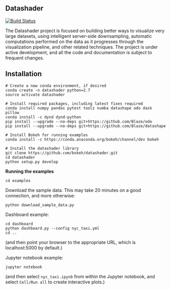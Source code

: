 Datashader
----------

[![Build Status](https://travis-ci.org/bokeh/datashader.svg)](https://travis-ci.org/bokeh/datashader)

The Datashader project is focused on building better ways to visualize
very large datasets, using intelligent server-side downsampling,
automatic computations performed on the data as it progresses through
the visualization pipeline, and other related techniques.  The project
is under active development, and all the code and documentation is
subject to frequent changes.

## Installation

```
# Create a new conda environment, if desired
conda create -n datashader python=2.7
source activate datashader

# Install required packages, including latest fixes required
conda install numpy pandas pytest toolz numba datashape odo dask pillow
conda install -c dynd dynd-python
pip install --upgrade --no-deps git+https://github.com/Blaze/odo
pip install --upgrade --no-deps git+https://github.com/Blaze/datashape

# Install Bokeh for running examples
conda install -c https://conda.anaconda.org/bokeh/channel/dev bokeh

# Install the datashader library
git clone https://github.com/bokeh/datashader.git
cd datashader
python setup.py develop
```

**Running the examples**

```
cd examples
```

Download the sample data. This may take 20 minutes on a good connection, and more otherwise:
```
python download_sample_data.py
```

Dashboard example:
```
cd dashboard
python dashboard.py --config nyc_taxi.yml
cd ..
```

(and then point your browser to the appropriate URL, which is localhost:5000 by default.)

Jupyter notebook example:
```
jupyter notebook
```
(and then select `nyc_taxi.ipynb` from within the Jupyter notebook, and select `Cell/Run all` to create interactive plots.)
